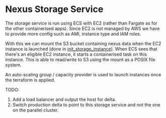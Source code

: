 # Nexus Storage Service
The storage service is run using ECS with EC2 (rather than Fargate as for the other containerised apps). Since EC2 is not managed by AWS we have to provide more config such as AMI, instance type and IAM roles.

With this we can mount the S3 bucket containing nexus data when the EC2 instance is launched (done in [init_storage_instance](./init_storage_instance.sh)). When ECS sees that there's an eligible EC2 instance, it starts a containerised task on this instance. This is able to read/write to S3 using the mount as a POSIX file system.

An auto-scaling group / capacity provider is used to launch instances once the terraform is applied.

TODO:
1. Add a load balancer and output the host for delta.
2. Switch production delta to point to this storage service and not the one on the parallel cluster.
